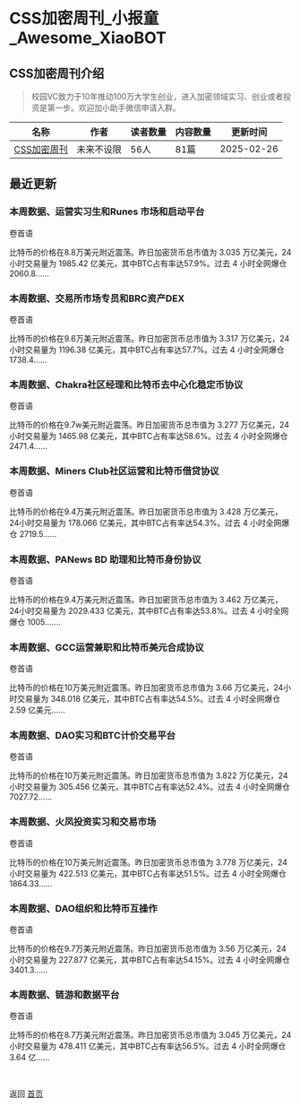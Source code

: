 # CSS加密周刊_小报童_Awesome_XiaoBOT

## CSS加密周刊介绍
> 校园VC致力于10年推动100万大学生创业，进入加密领域实习、创业或者投资是第一步。欢迎加小助手微信申请入群。  
  


|名称|作者|读者数量|内容数量|更新时间|
|---|---|---|---|---|
|[CSS加密周刊](https://xiaobot.net/p/css?refer=0b133df9-27dc-423b-8101-639049001c13)|未来不设限|56人|81篇|2025-02-26|

## 最近更新
### 本周数据、运营实习生和Runes 市场和启动平台

卷首语

比特币的价格在8.8万美元附近震荡。昨日加密货币总市值为 3.035 万亿美元，24小时交易量为 1985.42 亿美元，其中BTC占有率达57.9%。过去
4 小时全网爆仓 2060.8......

### 本周数据、交易所市场专员和BRC资产DEX

卷首语

比特币的价格在9.6万美元附近震荡。昨日加密货币总市值为 3.317 万亿美元，24小时交易量为 1196.38 亿美元，其中BTC占有率达57.7%。过去
4 小时全网爆仓 1738.4......

### 本周数据、Chakra社区经理和比特币去中心化稳定币协议

卷首语

比特币的价格在9.7w美元附近震荡。昨日加密货币总市值为 3.277 万亿美元，24小时交易量为 1465.98 亿美元，其中BTC占有率达58.6%。过去
4 小时全网爆仓 2471.4......

### 本周数据、Miners Club社区运营和比特币借贷协议

卷首语

比特币的价格在9.4万美元附近震荡。昨日加密货币总市值为 3.428 万亿美元，24小时交易量为 178.066 亿美元，其中BTC占有率达54.3%。过去
4 小时全网爆仓 2719.5......

### 本周数据、PANews BD 助理和比特币身份协议

卷首语

比特币的价格在9.4万美元附近震荡。昨日加密货币总市值为 3.462 万亿美元，24小时交易量为 2029.433
亿美元，其中BTC占有率达53.8%。过去 4 小时全网爆仓 1005.......

### 本周数据、GCC运营兼职和比特币美元合成协议

卷首语

比特币的价格在10万美元附近震荡。昨日加密货币总市值为 3.66 万亿美元，24小时交易量为 348.018 亿美元，其中BTC占有率达54.5%。过去 4
小时全网爆仓 2.59 亿美元......

### 本周数据、DAO实习和BTC计价交易平台

卷首语

比特币的价格在10万美元附近震荡。昨日加密货币总市值为 3.822 万亿美元，24小时交易量为 305.456 亿美元，其中BTC占有率达52.4%。过去
4 小时全网爆仓 7027.72......

### 本周数据、火凤投资实习和交易市场

卷首语

比特币的价格在10万美元附近震荡。昨日加密货币总市值为 3.778 万亿美元，24小时交易量为 422.513 亿美元，其中BTC占有率达51.5%。过去
4 小时全网爆仓 1864.33......

### 本周数据、DAO组织和比特币互操作

卷首语

比特币的价格在9.7万美元附近震荡。昨日加密货币总市值为 3.56 万亿美元，24小时交易量为 227.877 亿美元，其中BTC占有率达54.15%。过去
4 小时全网爆仓 3401.3......

### 本周数据、链游和数据平台

卷首语

比特币的价格在8.7万美元附近震荡。昨日加密货币总市值为 3.045 万亿美元，24小时交易量为 478.411 亿美元，其中BTC占有率达56.5%。过去
4 小时全网爆仓 3.64 亿......


<a href="https://github.com/Reno9527/awesome-xiaobot" style="color: white; text-decoration: none;">awesome-xiaobot</a>

返回 [首页](../README.md)
